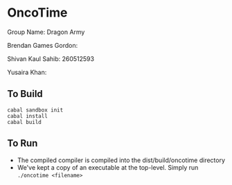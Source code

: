 OncoTime
=========

Group Name: Dragon Army

Brendan Games Gordon: 

Shivan Kaul Sahib: 260512593

Yusaira Khan: 

## To Build
```
cabal sandbox init
cabal install
cabal build
```

## To Run
- The compiled compiler is compiled into the dist/build/oncotime directory
- We've kept a copy of an executable at the top-level. Simply run `./oncotime <filename>`
